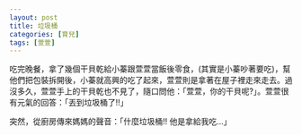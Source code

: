```yaml
---
layout: post
title: 垃圾桶
categories: [育兒]
tags: [萱萱]
---
```


吃完晚餐，拿了幾個干貝乾給小蓁跟萱萱當飯後零食，(其實是小蓁吵著要吃)，幫他們把包裝拆開後，小蓁就高興的吃了起來，萱萱則是拿著在屋子裡走來走去。過沒多久，萱萱手上的干貝乾也不見了，隨口問他：「萱萱，你的干貝呢?」。萱萱很有元氣的回答：「丟到垃圾桶了!!」


突然，從廚房傳來媽媽的聲音：「什麼垃圾桶!! 他是拿給我吃...」
